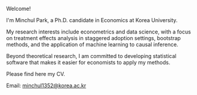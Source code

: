 Welcome!

I'm Minchul Park, a Ph.D. candidate in Economics at Korea University.

My research interests include econometrics and data science, with a focus on treatment effects analysis in staggered adoption settings, bootstrap methods, and the application of machine learning to causal inference.

Beyond theoretical research, I am committed to developing statistical software that makes it easier for economists to apply my methods.

Please find here my CV.

Email: minchul1352@korea.ac.kr

